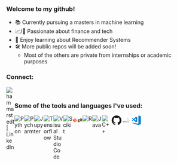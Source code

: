 ### Welcome to my github!

- 📚 Currently pursuing a masters in machine learning
- 📈/🤖 Passionate about finance and tech
- 🎈 Enjoy learning about Recommender Systems 
- 🛠 More public repos will be added soon!
  - Most of the others are private from internships or academic purposes

### Connect:
[<img align="left" alt="hammarstedt | LinkedIn" width="22px" src="https://cdn.jsdelivr.net/npm/simple-icons@v3/icons/linkedin.svg" />][linkedin]

<br />

### Some of the tools and languages I've used:
<img align="left" alt="Python" width="26px" src="https://upload.wikimedia.org/wikipedia/commons/thumb/c/c3/Python-logo-notext.svg/768px-Python-logo-notext.svg.png" />
<img align="left" alt="Pycharm" width="26px" src="https://encrypted-tbn0.gstatic.com/images?q=tbn%3AANd9GcSqElg3RNpLvAT6WR2ewiAimwFsI8MfxsYYKA&usqp=CAU" />
<img align="left" alt="Jupyter" width="26px" src="https://upload.wikimedia.org/wikipedia/commons/thumb/3/38/Jupyter_logo.svg/518px-Jupyter_logo.svg.png" />
<img align="left" alt="Tensorflow" width="26px" src="https://upload.wikimedia.org/wikipedia/commons/thumb/2/2d/Tensorflow_logo.svg/224px-Tensorflow_logo.svg.png" />
<img align="left" alt="Visual Studio Code" width="26px" src="https://e7.pngegg.com/pngimages/905/45/png-clipart-scikit-learn-python-scikit-logo-brand-learning-text-computer.png" />
<img align="left" alt="Scikit" width="26px" src="https://encrypted-tbn0.gstatic.com/images?q=tbn%3AANd9GcRXCDD7q7wCVdRNtROzgtARnDThPmab6k2x7Q&usqp=CAU" />
<img align="left" alt="Git" width="26px" src="https://raw.githubusercontent.com/github/explore/80688e429a7d4ef2fca1e82350fe8e3517d3494d/topics/git/git.png" />
<img align="left" alt="R" width="26px" src="https://upload.wikimedia.org/wikipedia/commons/thumb/1/1b/R_logo.svg/1280px-R_logo.svg.png" />
<img align="left" alt="Java" width="26px" src="https://encrypted-tbn0.gstatic.com/images?q=tbn%3AANd9GcQ3z3PKONGFdzHN53GQBwCBrwFlebYXlQ9k7w&usqp=CAU" />
<img align="left" alt="C++" width="26px" src="https://raw.githubusercontent.com/isocpp/logos/master/cpp_logo.png" />
<img align="left" alt="GitHub" width="26px" src="https://raw.githubusercontent.com/github/explore/78df643247d429f6cc873026c0622819ad797942/topics/github/github.png" />
<img align="left" alt="MySQL" width="26px" src="https://raw.githubusercontent.com/github/explore/80688e429a7d4ef2fca1e82350fe8e3517d3494d/topics/mysql/mysql.png" />
<img align="left" alt="Visual Studio Code" width="26px" src="https://raw.githubusercontent.com/github/explore/80688e429a7d4ef2fca1e82350fe8e3517d3494d/topics/visual-studio-code/visual-studio-code.png" />



[linkedin]: https://www.linkedin.com/in/hammarstedt/
